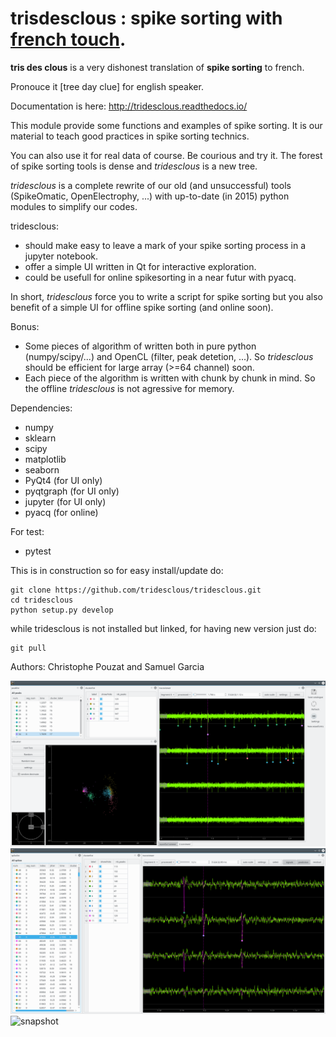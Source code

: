 # trisdesclous : spike sorting with [french touch](https://fr.wikipedia.org/wiki/French_touch_(informatique)).

**tris des clous** is a very dishonest translation of **spike sorting** to french.

Pronouce it [tree day clue] for english speaker.

Documentation is here: http://tridesclous.readthedocs.io/

This module provide some functions and examples of spike sorting.
It is our material to teach good practices in spike sorting technics.

You can also use it for real data of course. Be courious and try it.
The forest of spike sorting tools is dense and *tridesclous* is a new tree.

*tridesclous* is a complete rewrite of our old (and unsuccessful) tools (SpikeOmatic, OpenElectrophy, ...)
with up-to-date (in 2015) python modules to simplify our codes.

tridesclous:
  * should make easy to leave a mark of your spike sorting process in
    a jupyter notebook.
  * offer a simple UI written in Qt for interactive exploration.
  * could be usefull for online spikesorting in a near futur with pyacq.

In short, *tridesclous* force you to write a script for spike sorting but 
you also benefit of a simple UI for offline spike sorting (and online soon).

Bonus:
  * Some pieces of algorithm of written both in pure python (numpy/scipy/...) and OpenCL (filter, peak detetion, ...). So *tridesclous* should be efficient for large array (>=64 channel) soon.
  * Each piece of the algorithm is written with chunk by chunk in mind. So the offline *tridesclous* is not agressive for memory.
  
  
  

Dependencies:
  * numpy
  * sklearn
  * scipy
  * matplotlib
  * seaborn
  * PyQt4 (for UI only)
  * pyqtgraph (for UI only)
  * jupyter (for UI only)
  * pyacq (for online)

For test:
  * pytest

This is in construction so for easy install/update do:
```
git clone https://github.com/tridesclous/tridesclous.git
cd tridesclous
python setup.py develop
```

while tridesclous is not installed but linked, for having new version just do:
```
git pull
```



Authors: Christophe Pouzat and Samuel Garcia


![snapshot](doc/img/snapshot_cataloguewindow.png)
![snapshot](doc/img/snapshot_peelerwindow.png)
![snapshot](doc/img/online_tridesclous.png)
